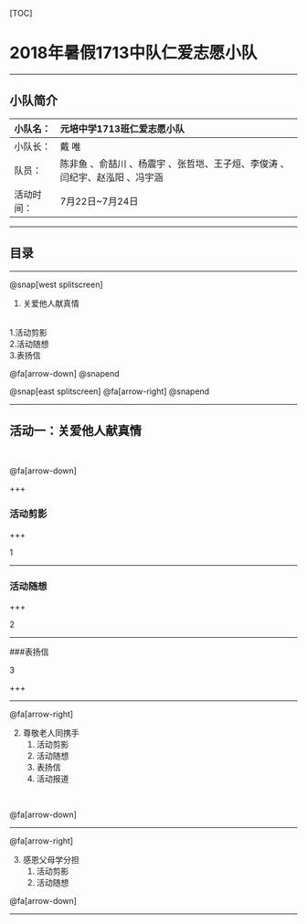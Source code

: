 [TOC]


# 2018年暑假1713中队仁爱志愿小队
---

## 小队简介

| 小队名：  | 元培中学1713班仁爱志愿小队                                   |
| :--------- | :----------------------------------------------------------- |
| 小队长：   | 戴 唯                                                        |
| 队员：     | 陈非鱼 、俞喆川 、杨震宇 、张哲垲、王子烜、李俊涛 、闫纪宇、赵泓阳 、冯宇涵 |
| 活动时间：| 7月22日~7月24日                                              |

---

## 目录

---

@snap[west splitscreen]

1. 关爱他人献真情
<br>
	1.活动剪影
<br>
	2.活动随想		
<br>
	3.表扬信 

@fa[arrow-down]
@snapend

@snap[east splitscreen]
@fa[arrow-right]
@snapend

---

## 活动一：关爱他人献真情  

<br>

@fa[arrow-down]

+++

### 活动剪影

+++

1

---

### 活动随想

+++

2

---

###表扬信

3

+++

---

@fa[arrow-right]

2. 尊敬老人同携手
   1. 活动剪影
   2. 活动随想
   3. 表扬信
   4. 活动报道

<br>

@fa[arrow-down]

---

@fa[arrow-right]

3. 感恩父母学分担 	
   1. 活动剪影
   2. 活动随想

@fa[arrow-down]

---
